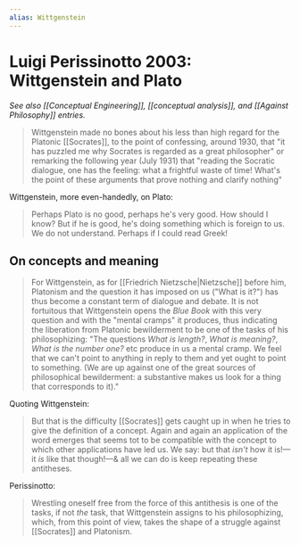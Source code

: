 ```yaml
---
alias: Wittgenstein
---
```


# Luigi Perissinotto 2003: Wittgenstein and Plato

_See also [[Conceptual Engineering]], [[conceptual analysis]], and [[Against Philosophy]] entries._

> Wittgenstein made no bones about his less than high regard for the Platonic [[Socrates]], to the point of confessing, around 1930, that "it has puzzled me why Socrates is regarded as a great philosopher" or remarking the following year (July 1931) that "reading the Socratic dialogue, one has the feeling: what a frightful waste of time! What's the point of these arguments that prove nothing and clarify nothing"

Wittgenstein, more even-handedly, on Plato: 

> Perhaps Plato is no good, perhaps he's very good. How should I know? But if he is good, he's doing something which is foreign to us. We do not understand. Perhaps if I could read Greek!

## On concepts and meaning

> For Wittgenstein, as for [[Friedrich Nietzsche|Nietzsche]] before him, Platonism and the question it has imposed on us ("What is it?") has thus become a constant term of dialogue and debate. It is not fortuitous that Wittgenstein opens the _Blue Book_ with this very question and with the "mental cramps" it produces, thus indicating the liberation from Platonic bewilderment to be one of the tasks of his philosophizing: "The questions _What is length?_, _What is meaning?_, _What is the number one?_ etc produce in us a mental cramp. We feel that we can't point to anything in reply to them and yet ought to point to something. (We are up against one of the great sources of philosophical bewilderment: a substantive makes us look for a thing that corresponds to it)."

Quoting Wittgenstein:

> But that is the difficulty [[Socrates]] gets caught up in when he tries to give the definition of a concept. Again and again an application of the word emerges that seems tot to be compatible with the concept to which other applications have led us. We say: but that _isn't_ how it is!—it _is_ like that though!—& all we can do is keep repeating these antitheses.

Perissinotto:

> Wrestling oneself free from the force of this antithesis is one of the tasks, if not _the_ task, that Wittgenstein assigns to his philosophizing, which, from this point of view, takes the shape of a struggle against [[Socrates]] and Platonism.